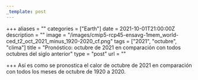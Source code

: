 ```yaml
---
_template: post
---
```




+++
aliases = ""
categories = ["Earth"]
date = 2021-10-01T21:00:00Z
description = ""
image = "/images/cmip5-rcp45-ensavg-1mem_world-ced_t2_oct_2021_minus_1920-2020_cf.png"
tags = ["2021", "octubre", "clima"]
title = "Pronóstico: octubre de 2021 en comparación con todos octubres del siglo anterior"
type = "post"
url = ""

+++
Así es como se pronostica el calor de octubre de 2021 en comparación con todos los meses de octubre de 1920 a 2020.
